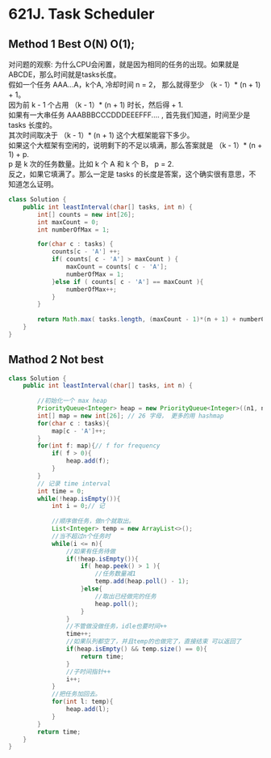 # 621J. Task Scheduler


## Method 1 Best O(N) O(1);
对问题的观察: 为什么CPU会闲置，就是因为相同的任务的出现。如果就是 ABCDE，那么时间就是tasks长度。       
假如一个任务 AAA...A，k个A, 冷却时间 n = 2， 那么就得至少 （k - 1）* (n + 1)  + 1。   
因为前 k - 1 个占用 （k - 1）* (n + 1)  时长，然后得 + 1.          
如果有一大串任务 AAABBBCCCDDDEEEFFF.... , 首先我们知道，时间至少是 tasks 长度的。      
其次时间取决于  （k - 1）* (n + 1) 这个大框架能容下多少。     
如果这个大框架有空闲的，说明剩下的不足以填满，那么答案就是 （k - 1）* (n + 1) + p.     
p 是 k 次的任务数量。比如 k 个 A 和 k 个 B， p = 2.        
反之，如果它填满了。那么一定是 tasks 的长度是答案，这个确实很有意思，不知道怎么证明。

```java
class Solution {
    public int leastInterval(char[] tasks, int n) {
        int[] counts = new int[26];
        int maxCount = 0;
        int numberOfMax = 1;

        for(char c : tasks) {
            counts[c - 'A'] ++;
            if( counts[ c - 'A'] > maxCount ) {
                maxCount = counts[ c - 'A'];
                numberOfMax = 1;
            }else if ( counts[ c - 'A'] == maxCount ){
                numberOfMax++;
            }
        }
        
        return Math.max( tasks.length, (maxCount - 1)*(n + 1) + numberOfMax);
    }
}
```


## Mathod 2  Not best

```java
class Solution {
    public int leastInterval(char[] tasks, int n) {
        
        //初始化一个 max heap
        PriorityQueue<Integer> heap = new PriorityQueue<Integer>((n1, n2) -> n2 - n1);  
        int[] map = new int[26]; // 26 字母， 更多的用 hashmap
        for(char c : tasks){
            map[c - 'A']++;
        }
        for(int f: map){// f for frequency
            if( f > 0){
                heap.add(f);
            }
        }
        // 记录 time interval
        int time = 0;
        while(!heap.isEmpty()){
            int i = 0;// 记
            
            //顺序做任务，做n个就取出。
            List<Integer> temp = new ArrayList<>();
            //当不超过n个任务时
            while(i <= n){
                //如果有任务待做
                if(!heap.isEmpty()){
                    if( heap.peek() > 1 ){
                        //任务数量减1
                        temp.add(heap.poll() - 1);
                    }else{
                        //取出已经做完的任务
                        heap.poll();
                    }
                }
                //不管做没做任务，idle也要时间++
                time++;
                //如果队列都空了，并且temp的也做完了，直接结束 可以返回了
                if(heap.isEmpty() && temp.size() == 0){
                    return time;
                }
                //子时间指针++ 
                i++;
            }
            //把任务加回去。
            for(int l: temp){
                heap.add(l);
            }
        }
        return time;
    }
}
```